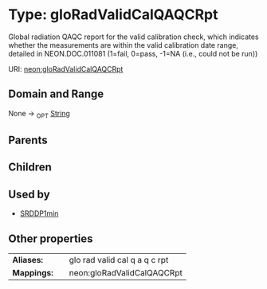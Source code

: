 
# Type: gloRadValidCalQAQCRpt


Global radiation QAQC report for the valid calibration check, which indicates whether the measurements are within the valid calibration date range, detailed in NEON.DOC.011081 (1=fail, 0=pass, -1=NA (i.e., could not be run))

URI: [neon:gloRadValidCalQAQCRpt](https://data.neonscience.org/gloRadValidCalQAQCRpt)


## Domain and Range

None ->  <sub>OPT</sub> [String](types/String.md)

## Parents


## Children


## Used by

 * [SRDDP1min](SRDDP1min.md)

## Other properties

|  |  |  |
| --- | --- | --- |
| **Aliases:** | | glo rad valid cal q a q c rpt |
| **Mappings:** | | neon:gloRadValidCalQAQCRpt |

